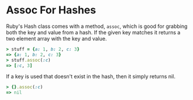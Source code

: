 # Assoc For Hashes

Ruby's Hash class comes with a method, `assoc`, which is good for grabbing
both the key and value from a hash. If the given key matches it returns a
two element array with the key and value.

```ruby
> stuff = {a: 1, b: 2, c: 3}
=> {a: 1, b: 2, c: 3}
> stuff.assoc(:c)
=> [:c, 3]
```

If a key is used that doesn't exist in the hash, then it simply returns nil.

```ruby
> {}.assoc(:c)
=> nil
```
